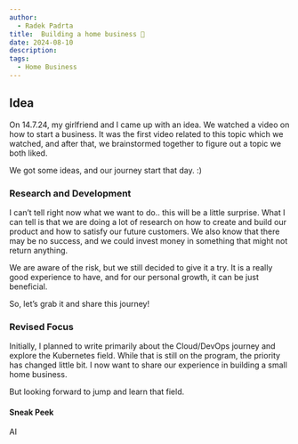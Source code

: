 ```yaml
---
author:
  - Radek Padrta
title:  Building a home business 🏡
date: 2024-08-10
description: 
tags:
  - Home Business
---
```


## Idea

On 14.7.24, my girlfriend and I came up with an idea. We watched a video on how to start a business. It was the first video related to this topic which we watched, and after that, we brainstormed together to figure out a topic we both liked.

We got some ideas, and our journey start that day. :)

### Research and Development

I can’t tell right now what we want to do.. this will be a little surprise. What I can tell is that we are doing a lot of research on how to create and build our product and how to satisfy our future customers. We also know that there may be no success, and we could invest money in something that might not return anything.

We are aware of the risk, but we still decided to give it a try. It is a really good experience to have, and for our personal growth, it can be just beneficial. 

So, let’s grab it and share this journey!

### Revised Focus

Initially, I planned to write primarily about the Cloud/DevOps journey and explore the Kubernetes field. While that is still on the program, the priority has changed little bit. I now want to share our experience in building a small home business.

But looking forward to jump and learn that field. 
#### Sneak Peek
AI


